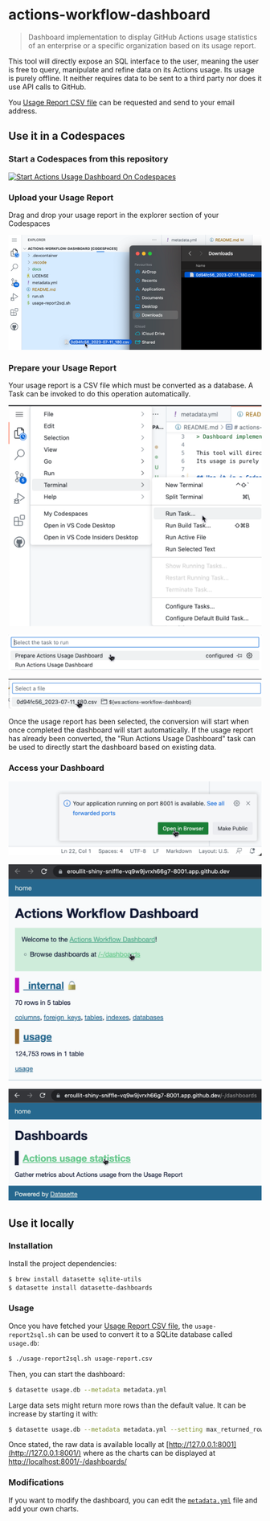 # actions-workflow-dashboard

> Dashboard implementation to display GitHub Actions usage statistics of an enterprise or a specific organization based on its usage report.

This tool will directly expose an SQL interface to the user, meaning the user is free to query, manipulate and refine data on its Actions usage.
Its usage is purely offline. It neither requires data to be sent to a third party nor does it use API calls to GitHub.

You [Usage Report CSV file](https://docs.github.com/en/enterprise-cloud%2540latest/billing/managing-billing-for-github-actions/viewing-your-github-actions-usage#viewing-github-actions-usage-for-your-enterprise-account) can be requested and send to your email address.

## Use it in a Codespaces

### Start a Codespaces from this repository

[![Start Actions Usage Dashboard On Codespaces](https://github.com/codespaces/badge.svg)](https://github.com/codespaces/new/?repo=eroullit%2Factions-workflow-dashboard&ref=main)

### Upload your Usage Report

Drag and drop your usage report in the explorer section of your Codespaces

![Drag-and-drop-usage-report](./docs/img/upload-usage-report.png)

### Prepare your Usage Report

Your usage report is a CSV file which must be converted as a database. A Task can be invoked to do this operation automatically.

![Run Task](./docs/img/run-task.png)

![Prepare Dashboard Task](./docs/img/prepare-dashboard.png)

![Usage Report Picker](./docs/img/file-picker.png)

Once the usage report has been selected, the conversion will start when once completed the dashboard will start automatically.
If the usage report has already been converted, the "Run Actions Usage Dashboard" task can be used to directly start the dashboard based on existing data.

### Access your Dashboard

![Open Browser Tab](./docs/img/open-browser-tab.png)

![Dashboard redirect](./docs/img/dashboard-redirect.png)

![Actions Usage statistics dashboard](./docs/img/actions-usage-statistics.png)

## Use it locally

### Installation

Install the project dependencies:

```bash
$ brew install datasette sqlite-utils
$ datasette install datasette-dashboards
```

### Usage

Once you have fetched your [Usage Report CSV file](https://docs.github.com/en/enterprise-cloud%2540latest/billing/managing-billing-for-github-actions/viewing-your-github-actions-usage#viewing-github-actions-usage-for-your-enterprise-account), the `usage-report2sql.sh` can be used to convert it to a SQLite database called `usage.db`:

```bash
$ ./usage-report2sql.sh usage-report.csv
```

Then, you can start the dashboard:

```bash
$ datasette usage.db --metadata metadata.yml
```

Large data sets might return more rows than the default value. It can be increase by starting it with:

```bash
$ datasette usage.db --metadata metadata.yml --setting max_returned_rows 200000
```

Once stated, the raw data is available locally at [http://127.0.0.1:8001](http://127.0.0.1:8001/) where as the charts can be displayed at [http://localhost:8001/-/dashboards/](http://localhost:8001/-/dashboards/)

### Modifications

If you want to modify the dashboard, you can edit the [`metadata.yml`](./metadata.yml) file and add your own charts.